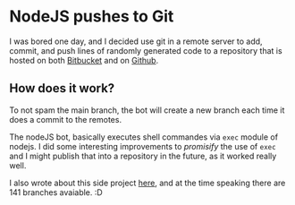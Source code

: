 # NodeJS pushes to Git

I was bored one day, and I decided use git in a remote server to add, commit, 
and push lines of randomly generated code to a repository that is hosted on both [Bitbucket](https://bitbucket.org/andihamolli/nodejs-pushes-to-git/) and on [Github](https://github.com/AndiHamolli/nodejs-pushes-to-git/).

## How does it work?

To not spam the main branch, the bot will create a new branch each time it does a commit to the remotes.

The nodeJS bot, basically executes shell commandes via `exec` module of nodejs. I did some interesting improvements to *promisify* the use of `exec` and I might publish that into a repository in the future, as it worked really well.

I also wrote about this side project [here](https://andi1.herokuapp.com/side-projects.php), and at the time speaking there are 141 branches avaiable. :D
